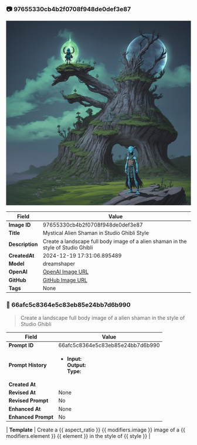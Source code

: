 

### 📷 97655330cb4b2f0708f948de0def3e87 


![data.id](./97655330cb4b2f0708f948de0def3e87.jpg)


| Field          | Value                                                                                                                     |
|----------------|---------------------------------------------------------------------------------------------------------------------------|
| **Image ID**             | 97655330cb4b2f0708f948de0def3e87                                                                                                             |
| **Title**           | Mystical Alien Shaman in Studio Ghibli Style                                                                                                       |
| **Description**           | Create a landscape full body image of a alien shaman in the style of Studio Ghibli                                                                                                       |
| **CreatedAt**        | 2024-12-19 17:31:06.895489                                                                                                        |
| **Model**        | dreamshaper                                                                                                        |
| **OpenAI**         | [OpenAI Image URL](http://192.168.1.85:8081/generated-images/b64151519307.png)                                                                                |
| **GitHub**         | [GitHub Image URL](https://raw.githubusercontent.com/Caneta-Silva/studio-ghibli/refs/heads/main/images/97655330cb4b2f0708f948de0def3e87/97655330cb4b2f0708f948de0def3e87.jpg)                                                                                |
| **Tags**       | None                                                                                                                   |

### 📜 66afc5c8364e5c83eb85e24bb7d6b990

> Create a landscape full body image of a alien shaman in the style of Studio Ghibli

| Field          | Value                                                                                                                                                                      |
|----------------|----------------------------------------------------------------------------------------------------------------------------------------------------------------------------|
| **Prompt ID**  | 66afc5c8364e5c83eb85e24bb7d6b990                                                                                                                                                            |
| **Prompt History** | <ul><li>**Input:**  <br> **Output:**  <br> **Type:** </li></ul> |
| **Created At** |                                                                                                                                                    |
| **Revised At** | None                                                                                                                                                   |
| **Revised Prompt** | No                                                                                                                                                                      |
| **Enhanced At** | None                                                                                                                                                  |
| **Enhanced Prompt** | No                                                                                                                                                                    |

| **Template**   | Create a {{ aspect_ratio }} {{ modifiers.image }} image of a {{ modifiers.element }} {{ element }} in the style of {{ style }}                                                                                                                                           |


